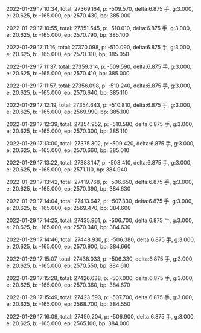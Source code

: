 2022-01-29 17:10:34, total: 27369.164, p: -509.570, delta:6.875 手, g:3.000, e: 20.625, b: -165.000, ep: 2570.430, bp: 385.000

2022-01-29 17:10:55, total: 27351.545, p: -510.010, delta:6.875 手, g:3.000, e: 20.625, b: -165.000, ep: 2570.790, bp: 385.100

2022-01-29 17:11:16, total: 27370.098, p: -510.090, delta:6.875 手, g:3.000, e: 20.625, b: -165.000, ep: 2570.310, bp: 385.050

2022-01-29 17:11:37, total: 27359.314, p: -509.590, delta:6.875 手, g:3.000, e: 20.625, b: -165.000, ep: 2570.410, bp: 385.000

2022-01-29 17:11:57, total: 27356.098, p: -510.240, delta:6.875 手, g:3.000, e: 20.625, b: -165.000, ep: 2570.640, bp: 385.110

2022-01-29 17:12:19, total: 27354.643, p: -510.810, delta:6.875 手, g:3.000, e: 20.625, b: -165.000, ep: 2569.990, bp: 385.100

2022-01-29 17:12:39, total: 27354.952, p: -510.580, delta:6.875 手, g:3.000, e: 20.625, b: -165.000, ep: 2570.300, bp: 385.110

2022-01-29 17:13:00, total: 27375.302, p: -509.420, delta:6.875 手, g:3.000, e: 20.625, b: -165.000, ep: 2570.660, bp: 385.010

2022-01-29 17:13:22, total: 27388.147, p: -508.410, delta:6.875 手, g:3.000, e: 20.625, b: -165.000, ep: 2571.110, bp: 384.940

2022-01-29 17:13:42, total: 27419.768, p: -506.650, delta:6.875 手, g:3.000, e: 20.625, b: -165.000, ep: 2570.390, bp: 384.630

2022-01-29 17:14:04, total: 27413.642, p: -507.330, delta:6.875 手, g:3.000, e: 20.625, b: -165.000, ep: 2569.470, bp: 384.600

2022-01-29 17:14:25, total: 27435.961, p: -506.700, delta:6.875 手, g:3.000, e: 20.625, b: -165.000, ep: 2570.340, bp: 384.630

2022-01-29 17:14:46, total: 27448.930, p: -506.380, delta:6.875 手, g:3.000, e: 20.625, b: -165.000, ep: 2570.900, bp: 384.660

2022-01-29 17:15:07, total: 27438.033, p: -506.330, delta:6.875 手, g:3.000, e: 20.625, b: -165.000, ep: 2570.550, bp: 384.610

2022-01-29 17:15:28, total: 27426.638, p: -507.000, delta:6.875 手, g:3.000, e: 20.625, b: -165.000, ep: 2570.360, bp: 384.670

2022-01-29 17:15:49, total: 27423.593, p: -507.700, delta:6.875 手, g:3.000, e: 20.625, b: -165.000, ep: 2568.700, bp: 384.550

2022-01-29 17:16:09, total: 27450.204, p: -506.900, delta:6.875 手, g:3.000, e: 20.625, b: -165.000, ep: 2565.100, bp: 384.000